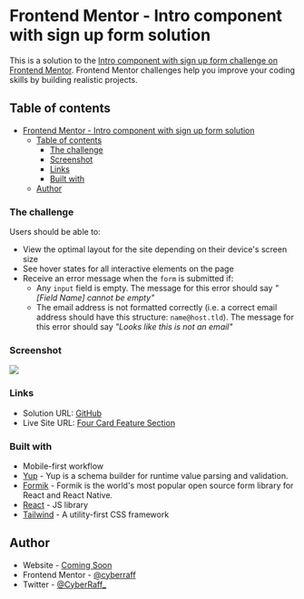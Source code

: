 # Frontend Mentor - Intro component with sign up form solution

This is a solution to the [Intro component with sign up form challenge on Frontend Mentor](https://www.frontendmentor.io/challenges/intro-component-with-signup-form-5cf91bd49edda32581d28fd1). Frontend Mentor challenges help you improve your coding skills by building realistic projects. 


## Table of contents

- [Frontend Mentor - Intro component with sign up form solution](#frontend-mentor---intro-component-with-sign-up-form-solution)
  - [Table of contents](#table-of-contents)
    - [The challenge](#the-challenge)
    - [Screenshot](#screenshot)
    - [Links](#links)
    - [Built with](#built-with)
  - [Author](#author)
### The challenge

Users should be able to:

- View the optimal layout for the site depending on their device's screen size
- See hover states for all interactive elements on the page
- Receive an error message when the `form` is submitted if:
  - Any `input` field is empty. The message for this error should say *"[Field Name] cannot be empty"*
  - The email address is not formatted correctly (i.e. a correct email address should have this structure: `name@host.tld`). The message for this error should say *"Looks like this is not an email"*

### Screenshot

![](./desktop-view.png)

### Links

- Solution URL: [GitHub](https://github.com/cyberraff/Frontend-Mentor-Intro-component-with-sign-up-form)
- Live Site URL: [Four Card Feature Section](https://frontend-mentor-intro-component-with-sign-up-form-orpin.vercel.app/)

### Built with

- Mobile-first workflow
- [Yup](https://github.com/jquense/yup) - Yup is a schema builder for runtime value parsing and validation. 
- [Formik](https://formik.org/) - Formik is the world's most popular open source form library for React and React Native. 
- [React](https://reactjs.org/) - JS library
- [Tailwind](https://tailwindcss.com/) - A utility-first CSS framework

## Author

- Website - [Coming Soon](https://www.your-site.com)
- Frontend Mentor - [@cyberraff](https://www.frontendmentor.io/profile/yourusername)
- Twitter - [@CyberRaff_](https://www.twitter.com/yourusername)
